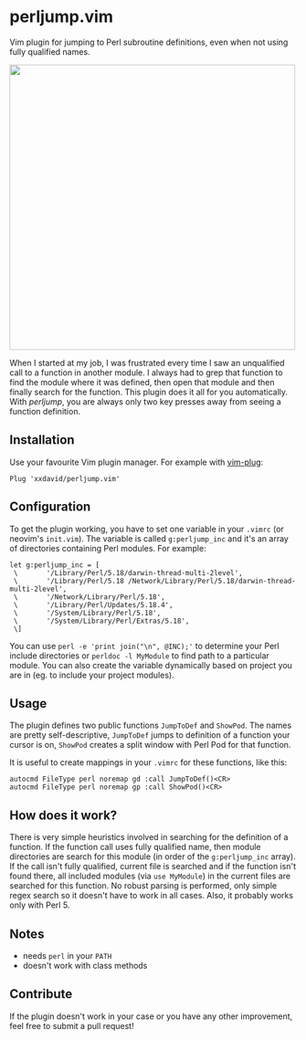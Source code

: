 # perljump.vim
Vim plugin for jumping to Perl subroutine definitions, even when not using fully qualified names.

<img src="https://github.com/xxdavid/perljump.vim/raw/master/demo.gif" height="500">

When I started at my job, I was frustrated every time I saw an unqualified call to a function in another module. I always had to grep that function to find the module where it was defined, then open that module and then finally search for the function. This plugin does it all for you automatically. With *perljump*, you are always only two key presses away from seeing a function definition.

## Installation
Use your favourite Vim plugin manager. For example with [vim-plug](https://github.com/junegunn/vim-plug):
```vim
Plug 'xxdavid/perljump.vim'
```

## Configuration
To get the plugin working, you have to set one variable in your `.vimrc` (or neovim's `init.vim`). The variable is called `g:perljump_inc` and it's an array of directories containing Perl modules. For example:
```vim
let g:perljump_inc = [
 \       '/Library/Perl/5.18/darwin-thread-multi-2level',
 \       '/Library/Perl/5.18 /Network/Library/Perl/5.18/darwin-thread-multi-2level',
 \       '/Network/Library/Perl/5.18',
 \       '/Library/Perl/Updates/5.18.4',
 \       '/System/Library/Perl/5.18',
 \       '/System/Library/Perl/Extras/5.18',
 \]
```

You can use `perl -e 'print join("\n", @INC);'` to determine your Perl include directories or `perldoc -l MyModule` to find path to a particular module. You can also create the variable dynamically based on project you are in (eg. to include your project modules).

## Usage
The plugin defines two public functions `JumpToDef` and `ShowPod`. The names are pretty self-descriptive, `JumpToDef` jumps to definition of a function your cursor is on, `ShowPod` creates a split window with Perl Pod for that function.

It is useful to create mappings in your `.vimrc` for these functions, like this:
```vim
autocmd FileType perl noremap gd :call JumpToDef()<CR>
autocmd FileType perl noremap gp :call ShowPod()<CR>
```

## How does it work?
There is very simple heuristics involved in searching for the definition of a function. If the function call uses fully qualified name, then module directories are search for this module (in order of the `g:perljump_inc` array). If the call isn't fully qualified, current file is searched and if the function isn't found there, all included modules (via `use MyModule`) in the current files are searched for this function. No robust parsing is performed, only simple regex search so it doesn't have to work in all cases. Also, it probably works only with Perl 5.

## Notes
- needs `perl` in your `PATH`
- doesn't work with class methods

## Contribute
If the plugin doesn't work in your case or you have any other improvement, feel free to submit a pull request!
